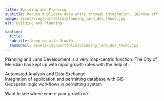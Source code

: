 ```yaml
---
title: Building and Planning
subtitle: Reduce duplicate data entry through integration. Improve efficiency.
image: assets/img/portfolio/planning_land_dev_thumb.jpg
alt: Building and Planning

caption:
  title: 
  subtitle: Keep up with Growth
  thumbnail: assets/img/portfolio/planning_land_dev_thumb.jpg
---
```

Planning and Land Development is a very map-centric function. The City of Meridian has kept up with rapid growth rates with the help of:

Automated Analysis and Data Exchange  
Integration of application and permitting database with GIS  
Geospatial logic workflows in permitting system  

Want to see where where your growth is?

